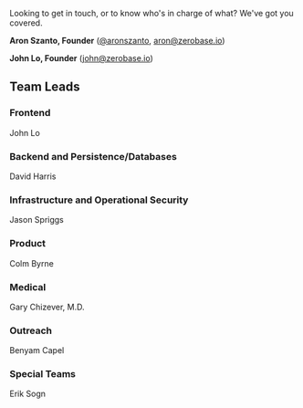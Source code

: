 Looking to get in touch, or to know who's in charge of what? We've got you covered.

**Aron Szanto, Founder** ([@aronszanto](https://github.com/aronszanto), aron@zerobase.io)

**John Lo, Founder** (john@zerobase.io)

## Team Leads

### Frontend
John Lo

### Backend and Persistence/Databases
David Harris

### Infrastructure and Operational Security
Jason Spriggs

### Product
Colm Byrne

### Medical 
Gary Chizever, M.D.

### Outreach
Benyam Capel

### Special Teams
Erik Sogn
